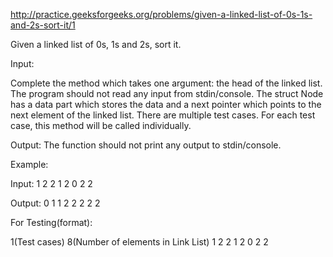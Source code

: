 http://practice.geeksforgeeks.org/problems/given-a-linked-list-of-0s-1s-and-2s-sort-it/1

Given a linked list of 0s, 1s and 2s, sort it.

Input:

Complete the method which takes one argument: the head of the linked list. The program should not read any input from stdin/console.
The struct Node has a data part which stores the data and a next pointer which points to the next element of the linked list.
There are multiple test cases. For each test case, this method will be called individually.

Output: The function should not print any output to stdin/console.


Example:

Input:
1 2 2 1 2 0 2 2

Output:
0 1 1 2 2 2 2 2

For Testing(format):

1(Test cases)
8(Number of elements in Link List)
1 2 2 1 2 0 2 2